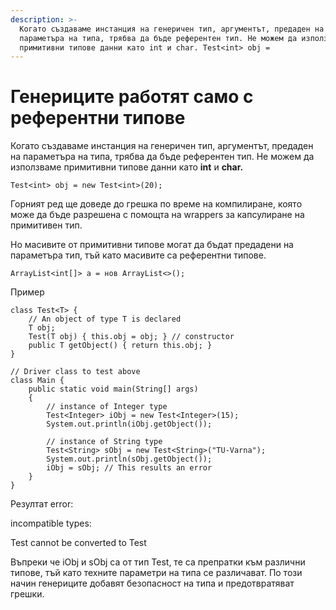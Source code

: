```yaml
---
description: >-
  Когато създаваме инстанция на генеричен тип, аргументът, предаден на
  параметъра на типа, трябва да бъде референтен тип. Не можем да използваме
  примитивни типове данни като int и char. Test<int> obj =
---
```


# Генериците работят само с референтни типове

Когато създаваме инстанция на генеричен тип, аргументът, предаден на параметъра на типа, трябва да бъде референтен тип. Не можем да използваме примитивни типове данни като **int** и **char.**

```
Test<int> obj = new Test<int>(20); 
```

Горният ред ще доведе до грешка по време на компилиране, която може да бъде разрешена с помощта на wrappers за капсулиране на примитивен тип.&#x20;

Но масивите от примитивни типове могат да бъдат предадени на параметъра тип, тъй като масивите са референтни типове.

```
ArrayList<int[]> a = нов ArrayList<>();
```


Пример
```
class Test<T> {
	// An object of type T is declared
	T obj;
	Test(T obj) { this.obj = obj; } // constructor
	public T getObject() { return this.obj; }
}

// Driver class to test above
class Main {
	public static void main(String[] args)
	{
		// instance of Integer type
		Test<Integer> iObj = new Test<Integer>(15);
		System.out.println(iObj.getObject());

		// instance of String type
		Test<String> sObj = new Test<String>("TU-Varna");
		System.out.println(sObj.getObject());
		iObj = sObj; // This results an error
	}
}

```


Резултат
error:

&#x20;incompatible types:

&#x20;Test cannot be converted to Test



Въпреки че iObj и sObj са от тип Test, те са препратки към различни типове, тъй като техните параметри на типа се различават. По този начин генериците добавят безопасност на типа и предотвратяват грешки.
